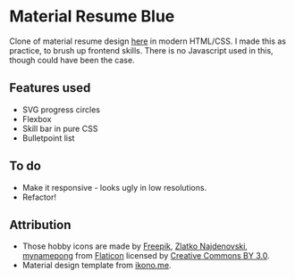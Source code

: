 # Material Resume Blue
Clone of material resume design [here](https://creativemarket.com/ikonome/686585-Material-Resume-Blue/screenshots#screenshot2) in modern HTML/CSS. I made this as practice, to brush up frontend skills. There is no Javascript used in this, though could have been the case.

## Features used 
* SVG progress circles
* Flexbox 
* Skill bar in pure CSS
* Bulletpoint list 

## To do
* Make it responsive - looks ugly in low resolutions.
* Refactor!

## Attribution

* Those hobby icons are made by [Freepik](https://www.freepik.com/), [Zlatko Najdenovski](https://www.flaticon.com/authors/zlatko-najdenovski), [mynamepong](https://www.flaticon.com/authors/mynamepong) from [Flaticon](https://www.flaticon.com/) licensed by [Creative Commons BY 3.0](http://creativecommons.org/licenses/by/3.0/).
* Material design template from [ikono.me](https://creativemarket.com/ikonome).
